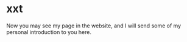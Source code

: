 # xxt
Now you may see my page in the website, and I will send some of my personal introduction to you here.
